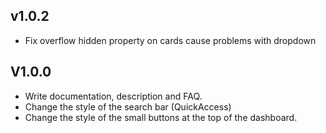 ## v1.0.2
- Fix overflow hidden property on cards cause problems with dropdown

## V1.0.0
- Write documentation, description and FAQ.
- Change the style of the search bar (QuickAccess)
- Change the style of the small buttons at the top of the dashboard.
